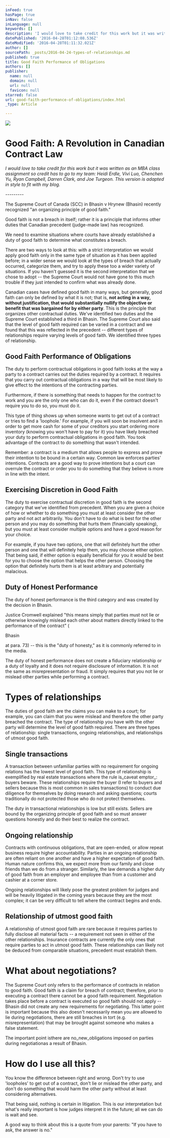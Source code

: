 ```yaml
---
inFeed: true
hasPage: true
inNav: false
inLanguage: null
keywords: []
description: 'I would love to take credit for this work but it was written as an MBA class assignment so credit has to go to my team: Heidi Erdle, Vivi Luo, Chenchen Yu, Ryan Campbell, Darren Clark, and Joe Turgeon. This version is adapted in style to fit with my blog.'
datePublished: '2016-04-28T01:12:08.536Z'
dateModified: '2016-04-28T01:11:32.021Z'
author: []
sourcePath: _posts/2016-04-24-types-of-relationships.md
published: true
title: Good Faith Performance of Obligations
authors: []
publisher:
  name: null
  domain: null
  url: null
  favicon: null
starred: false
url: good-faith-performance-of-obligations/index.html
_type: Article

---
```

![](https://the-grid-user-content.s3-us-west-2.amazonaws.com/95a7f934-7f08-4dfc-adcb-0203978fd7db.jpg)

# Good Faith: A Revolution in Canadian Contract Law

_I would love to take credit for this work but it was written as an MBA class assignment so credit has to go to my team: Heidi Erdle, Vivi Luo, Chenchen Yu, Ryan Campbell, Darren Clark, and Joe Turgeon. This version is adapted in style to fit with my blog._

_---------_

The Supreme Court of Canada (SCC) in Bhasin v Hrynew (Bhasin) recently recognized "an organizing principle of good faith."

Good faith is not a breach in itself; rather it is a principle that informs other duties that Canadian precedent (judge-made law) has recognized.

We need to examine situations where courts have already established a duty of good faith to determine what constitutes a breach.

There are two ways to look at this: with a strict interpretation we would apply good faith only in the same type of situation as it has been applied before; in a wider sense we would look at the types of breach that actually occurred, categorize them, and try to apply these too a wider variety of situations. If you haven't guessed it is the second interpretation that we chose to adopt -- the Supreme Court would not have gone to this much trouble if they just intended to confirm what was already done.

Canadian cases have defined good faith in many ways, but generally, good faith can only be defined by what it is not; that is, **not acting in a way, without justification, that would substantially nullify the objective or benefit that was bargained for by either party**. This is the principle that organizes other contractual duties. We've identified two duties and the Supreme Court established a third in Bhasin. The Supreme Court also said that the level of good faith required can be varied in a contract and we found that this was reflected in the precedent -- different types of relationships require varying levels of good faith. We identified three types of relationship.

## Good Faith Performance of Obligations

The duty to perform contractual obligations in good faith looks at the way a party to a contract carries out the duties required by a contract. It requires that you carry out contractual obligations in a way that will be most likely to give effect to the intentions of the contracting parties.

Furthermore, if there is something that needs to happen for the contract to work and you are the only one who can do it, even if the contract doesn't require you to do so, you must do it.

This type of thing shows up when someone wants to get out of a contract or tries to find a 'loophole.' For example, if you will soon be insolvent and in order to get more cash for some of your creditors you start ordering more inventory (knowing you won't have to pay for it) you have likely breached your duty to perform contractual obligations in good faith. You took advantage of the contract to do something that wasn't intended.

Remember: a contract is a medium that allows people to express and prove their intention to be bound in a certain way. Common law enforces parties' intentions. Contracts are a good way to prove intentions but a court can overrule the contract or order you to do something that they believe is more in line with the intent.

## Exercising Discretion in Good Faith

The duty to exercise contractual discretion in good faith is the second category that we've identified from precedent. When you are given a choice of how or whether to do something you must at least consider the other party and not act arbitrarily. You don't have to do what is best for the other person and you may do something that hurts them (financially speaking), but you must at least consider multiple options and have a good reason for your choice.

For example, if you have two options, one that will definitely hurt the other person and one that will definitely help them, you may choose either option. That being said, if either option is equally beneficial for you it would be best for you to choose the option that helps the other person. Choosing the option that definitely hurts them is at least arbitrary and potentially malacious.

## Duty of Honest Performance

The duty of honest performance is the third category and was created by the decision in Bhasin.

Justice Cromwell explained "this means simply that parties must not lie or otherwise knowingly mislead each other about matters directly linked to the performance of the contract" (

Bhasin

at para. 73) -- this is the "duty of honesty," as it is commonly referred to in the media.

The duty of honest performance does not create a fiduciary relationship or a duty of loyalty and it does not require disclosure of information. It is not the same as misrepresentation or fraud. It simply requires that you not lie or mislead other parties while performing a contract.

# Types of relationships

The duties of good faith are the claims you can make to a court; for example, you can claim that you were mislead and therefore the other party breached the contract. The type of relationship you have with the other party will determine the level of good faith required. There are three types of relationship: single transactions, ongoing relationships, and relationships of utmost good faith.

## Single transactions

A transaction between unfamiliar parties with no requirement for ongoing relations has the lowest level of good faith. This type of relationship is exemplified by real estate transactions where the rule is_caveat emptor_: buyers beware. These relationships require the buyer (I refer to buyers and sellers because this is most common in sales transactions) to conduct due diligence for themselves by doing research and asking questions; courts traditionally do not protected those who do not protect themselves.

The duty in transactional relationships is low but still exists. Sellers are bound by the organizing principle of good faith and so must answer questions honestly and do their best to realize the contract.

## Ongoing relationship

Contracts with continuous obligations, that are open-ended, or allow repeat business require higher accountability. Parties in an ongoing relationship are often reliant on one another and have a higher expectation of good faith. Human nature confirms this, we expect more from our family and close friends than we do from a stranger. Similarly, the law demands a higher duty of good faith from an employer and employee than from a customer and cashier at a corner store.

Ongoing relationships will likely pose the greatest problem for judges and will be heavily litigated in the coming years because they are the most complex; it can be very difficult to tell where the contract begins and ends.

## Relationship of utmost good faith

A relationship of utmost good faith are rare because it requires parties to fully disclose all material facts -- a requirement not seen in either of the other relationships. Insurance contracts are currently the only ones that require parties to act in utmost good faith. These relationships can likely not be deduced from comparable situations, precedent must establish them.

# What about negotiations?

The Supreme Court only refers to the performance of contracts in relation to good faith. Good faith is a claim for breach of contract; therefore, prior to executing a contract there cannot be a good faith requirement. Negotiation takes place before a contract is executed so good faith should not apply -- Bhasin did not create any new requirements for negotiating. This latter point is important because this also doesn't necessarily mean you are allowed to lie during negotiations, there are still breaches in tort (e.g. misrepresentation) that may be brought against someone who makes a false statement.

The important point isthere are no_new_obligations imposed on parties during negotiationas a result of Bhasin.

# How do I use all this?

You know the difference between right and wrong. Don't try to use 'loopholes' to get out of a contract, don't lie or mislead the other party, and don't do something that would harm the other party without at least considering alternatives.

That being said, nothing is certain in litigation. This is our interpretation but what's really important is how judges interpret it in the future; all we can do is wait and see.

A good way to think about this is a quote from your parents: "If you have to ask, the answer is no."